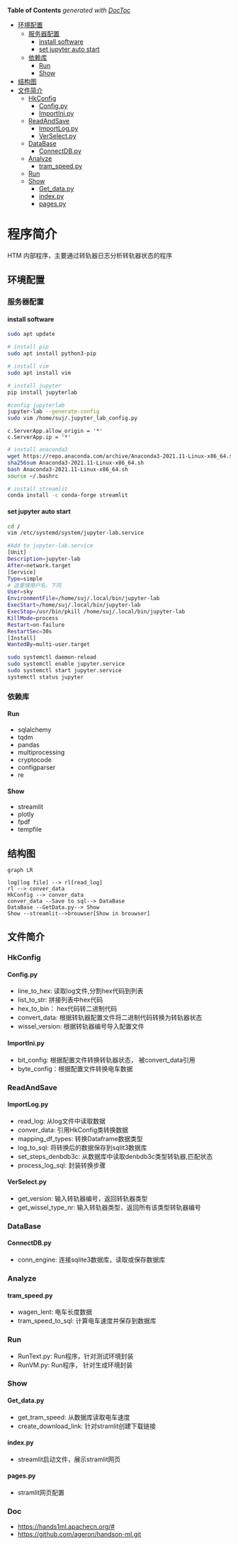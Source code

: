<!-- START doctoc generated TOC please keep comment here to allow auto update -->

<!-- DON'T EDIT THIS SECTION, INSTEAD RE-RUN doctoc TO UPDATE -->

**Table of Contents**  *generated with [DocToc](https://github.com/thlorenz/doctoc)*

- [环境配置](#%E7%8E%AF%E5%A2%83%E9%85%8D%E7%BD%AE)
  - [服务器配置](#%E6%9C%8D%E5%8A%A1%E5%99%A8%E9%85%8D%E7%BD%AE)
    - [install software](#install-software)
    - [set jupyter auto start](#set-jupyter-auto-start)
  - [依赖库](#%E4%BE%9D%E8%B5%96%E5%BA%93)
    - [Run](#run)
    - [Show](#show)
- [结构图](#%E7%BB%93%E6%9E%84%E5%9B%BE)
- [文件简介](#%E6%96%87%E4%BB%B6%E7%AE%80%E4%BB%8B)
  - [HkConfig](#hkconfig)
    - [Config.py](#configpy)
    - [ImportIni.py](#importinipy)
  - [ReadAndSave](#readandsave)
    - [ImportLog.py](#importlogpy)
    - [VerSelect.py](#verselectpy)
  - [DataBase](#database)
    - [ConnectDB.py](#connectdbpy)
  - [Analyze](#analyze)
    - [tram_speed.py](#tram_speedpy)
  - [Run](#run-1)
  - [Show](#show-1)
    - [Get_data.py](#get_datapy)
    - [index.py](#indexpy)
    - [pages.py](#pagespy)

<!-- END doctoc generated TOC please keep comment here to allow auto update -->

# 程序简介

HTM 内部程序，主要通过转轨器日志分析转轨器状态的程序

## 环境配置

### 服务器配置

#### install software

```bash
sudo apt update

# install pip
sudo apt install python3-pip

# install vim
sudo apt install vim

# install jupyter
pip install jupyterlab

#config jupyterlab
jupyter-lab --generate-config
sudo vim /home/suj/.jupyter_lab_config.py
```

```python3
c.ServerApp.allow_origin = '*'
c.ServerApp.ip = '*'
```

```bash
# install anaconda3
wget https://repo.anaconda.com/archive/Anaconda3-2021.11-Linux-x86_64.sh
sha256sum Anaconda3-2021.11-Linux-x86_64.sh
bash Anaconda3-2021.11-Linux-x86_64.sh
source ~/.bashrc

# install streamlit
conda install -c conda-forge streamlit
```

#### set jupyter auto start

```bash
cd /
vim /etc/systemd/system/jupyter-lab.service 
```

```bash
#Add to jupyter-lab.service
[Unit]
Description=jupyter-lab
After=network.target
[Service]
Type=simple
# 这里填用户名，下同
User=sky
EnvironmentFile=/home/suj/.local/bin/jupyter-lab
ExecStart=/home/suj/.local/bin/jupyter-lab
ExecStop=/usr/bin/pkill /home/suj/.local/bin/jupyter-lab
KillMode=process
Restart=on-failure
RestartSec=30s
[Install]
WantedBy=multi-user.target
```

```bash
sudo systemctl daemon-reload
sudo systemctl enable jupyter.service
sudo systemctl start jupyter.service
systemctl status jupyter
```

### 依赖库

#### Run

- sqlalchemy
- tqdm
- pandas
- multiprocessing
- cryptocode
- configparser
- re

#### Show

- streamlit
- plotly
- fpdf
- tempfile

## 结构图

```mermaid
graph LR

log[log file] --> rl[read_log]
rl --> conver_data
HkConfig --> conver_data
conver_data --Save to sql--> DataBase
DataBase --GetData.py--> Show
Show --streamlit-->brouwser[Show in brouwser]
```

## 文件简介

### HkConfig

#### Config.py

- line_to_hex: 读取log文件,分割hex代码到列表
- list_to_str: 拼接列表中hex代码
- hex_to_bin： hex代码转二进制代码
- convert_data: 根据转轨器配置文件将二进制代码转换为转轨器状态
- wissel_version: 根据转轨器编号导入配置文件

#### ImportIni.py

- bit_config: 根据配置文件转换转轨器状态， 被convert_data引用
- byte_config：根据配置文件转换电车数据

### ReadAndSave

#### ImportLog.py

- read_log: 从log文件中读取数据
- conver_data: 引用HkConfig类转换数据
- mapping_df_types: 转换Dataframe数据类型
- log_to_sql: 将转换后的数据保存到sqlit3数据库
- set_steps_denbdb3c: 从数据库中读取denbdb3c类型转轨器,匹配状态
- process_log_sql: 封装转换步骤

#### VerSelect.py

- get_version: 输入转轨器编号，返回转轨器类型
- get_wissel_type_nr: 输入转轨器类型，返回所有该类型转轨器编号

### DataBase

#### ConnectDB.py

- conn_engine: 连接sqlite3数据库，读取或保存数据库

### Analyze

#### tram_speed.py

- wagen_lent: 电车长度数据
- tram_speed_to_sql: 计算电车速度并保存到数据库

### Run

- RunText.py: Run程序，针对测试环境封装
- RunVM.py: Run程序， 针对生成环境封装

### Show

#### Get_data.py

- get_tram_speed: 从数据库读取电车速度
- create_download_link: 针对stramlit创建下载链接

#### index.py

- streamlit启动文件，展示stramlit网页

#### pages.py

- stramlit网页配置

### Doc

- https://hands1ml.apachecn.org/#
- https://github.com/ageron/handson-ml.git